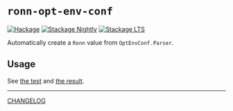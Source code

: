 # `ronn-opt-env-conf`

[![Hackage](https://img.shields.io/hackage/v/ronn-opt-env-conf.svg?style=flat)](https://hackage.haskell.org/package/ronn-opt-env-conf)
[![Stackage Nightly](http://stackage.org/package/ronn-opt-env-conf/badge/nightly)](http://stackage.org/nightly/package/ronn-opt-env-conf)
[![Stackage LTS](http://stackage.org/package/ronn-opt-env-conf/badge/lts)](http://stackage.org/lts/package/ronn-opt-env-conf)

Automatically create a `Ronn` value from `OptEnvConf.Parser`.

## Usage

See [the test][test] and [the result][golden].

[test]: ./ronn-opt-env-conf/tests/Ronn/OptEnvConfSpec.hs
[golden]: ./doc/ronn-opt-env-conf.1.ronn

---

[CHANGELOG](./ronn-opt-env-conf/CHANGELOG.md)

